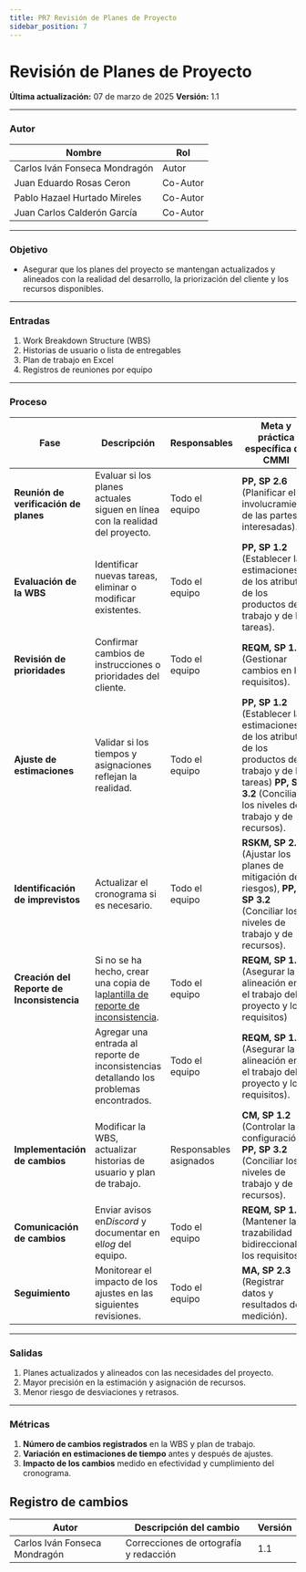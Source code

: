 ```yaml
---
title: PR7 Revisión de Planes de Proyecto
sidebar_position: 7
---
```


# Revisión de Planes de Proyecto

**Última actualización:** 07 de marzo de 2025
**Versión:** 1.1

---

### Autor

| Nombre                        | Rol      |
| ----------------------------- | -------- |
| Carlos Iván Fonseca Mondragón | Autor    |
| Juan Eduardo Rosas Ceron      | Co-Autor |
| Pablo Hazael Hurtado Mireles  | Co-Autor |
| Juan Carlos Calderón García   | Co-Autor |

---

### Objetivo

- Asegurar que los planes del proyecto se mantengan actualizados y alineados con la realidad del desarrollo, la priorización del cliente y los recursos disponibles.

---

### Entradas

1. Work Breakdown Structure (WBS)
2. Historias de usuario o lista de entregables
3. Plan de trabajo en Excel
4. Registros de reuniones por equipo

---

### Proceso

| Fase                                       | Descripción                                                                                                                                                                     | Responsables           | Meta y práctica específica del CMMI                                                                                                                                        |
| ------------------------------------------ | ------------------------------------------------------------------------------------------------------------------------------------------------------------------------------- | ---------------------- | -------------------------------------------------------------------------------------------------------------------------------------------------------------------------- |
| **Reunión de verificación de planes**      | Evaluar si los planes actuales siguen en línea con la realidad del proyecto.                                                                                                    | Todo el equipo         | **PP, SP 2.6** (Planificar el involucramiento de las partes interesadas).                                                                                                  |
| **Evaluación de la WBS**                   | Identificar nuevas tareas, eliminar o modificar existentes.                                                                                                                     | Todo el equipo         | **PP, SP 1.2** (Establecer las estimaciones de los atributos de los productos de trabajo y de las tareas).                                                                 |
| **Revisión de prioridades**                | Confirmar cambios de instrucciones o prioridades del cliente.                                                                                                                   | Todo el equipo         | **REQM, SP 1.3** (Gestionar cambios en los requisitos).                                                                                                                    |
| **Ajuste de estimaciones**                 | Validar si los tiempos y asignaciones reflejan la realidad.                                                                                                                     | Todo el equipo         | **PP, SP 1.2** (Establecer las estimaciones de los atributos de los productos de trabajo y de las tareas) **PP, SP 3.2** (Conciliar los niveles de trabajo y de recursos). |
| **Identificación de imprevistos**          | Actualizar el cronograma si es necesario.                                                                                                                                       | Todo el equipo         | **RSKM, SP 2.2** (Ajustar los planes de mitigación de riesgos), **PP, SP 3.2** (Conciliar los niveles de trabajo y de recursos).                                           |
| **Creación del Reporte de Inconsistencia** | Si no se ha hecho, crear una copia de la[plantilla de reporte de inconsistencia](https://docs.google.com/document/d/1oFEtJ4wL4jAugo7VBqZViLJWfcgjDt24BJohPeyZFPA/edit?tab=t.0). | Todo el equipo         | **REQM, SP 1.5** (Asegurar la alineación entre el trabajo del proyecto y los requisitos)                                                                                   |
|                                            | Agregar una entrada al reporte de inconsistencias detallando los problemas encontrados.                                                                                         | Todo el equipo         | **REQM, SP 1.5** (Asegurar la alineación entre el trabajo del proyecto y los requisitos).                                                                                  |
| **Implementación de cambios**              | Modificar la WBS, actualizar historias de usuario y plan de trabajo.                                                                                                            | Responsables asignados | **CM, SP 1.2** (Controlar la configuración), **PP, SP 3.2** (Conciliar los niveles de trabajo y de recursos).                                                              |
| **Comunicación de cambios**                | Enviar avisos en*Discord* y documentar en el*log* del equipo.                                                                                                                   | Todo el equipo         | **REQM, SP 1.4** (Mantener la trazabilidad bidireccional de los requisitos).                                                                                               |
| **Seguimiento**                            | Monitorear el impacto de los ajustes en las siguientes revisiones.                                                                                                              | Todo el equipo         | **MA, SP 2.3** (Registrar datos y resultados de medición).                                                                                                                 |

---

### Salidas

1. Planes actualizados y alineados con las necesidades del proyecto.
2. Mayor precisión en la estimación y asignación de recursos.
3. Menor riesgo de desviaciones y retrasos.

---

### Métricas

1. **Número de cambios registrados** en la WBS y plan de trabajo.
2. **Variación en estimaciones de tiempo** antes y después de ajustes.
3. **Impacto de los cambios** medido en efectividad y cumplimiento del cronograma.

## Registro de cambios

| Autor                         | Descripción del cambio                 | Versión |
| ----------------------------- | -------------------------------------- | ------- |
| Carlos Iván Fonseca Mondragón | Correcciones de ortografía y redacción | 1.1     |
